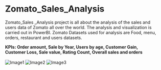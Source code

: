 # Zomato_Sales_Analysis
Zomato_Sales _Analysis project is all about the analysis of the sales and users data of Zomato all over the world. The analysis and visualization is carried out in PowerBI.
Zomato Datasets used for analysis are Food, menu, orders, restaurant and users datasets.</br>

**KPIs: Order amount, Sale by Year, Users by age, Customer Gain, Customer Loss, Sale value, Rating Count, Overall sales and orders**</br>
</br>
![Image1](https://github.com/DipeanDas/Zomato_Sales_Analysis/assets/114298558/112adc25-7266-4328-830b-a84794a7f5f4)
![Image2](https://github.com/DipeanDas/Zomato_Sales_Analysis/assets/114298558/48b1beb1-b937-479c-a5b1-b7cb3593e4f2)
![Image3](https://github.com/DipeanDas/Zomato_Sales_Analysis/assets/114298558/92d6bfb1-ca27-4e64-b888-ea91e3e06f6b)
